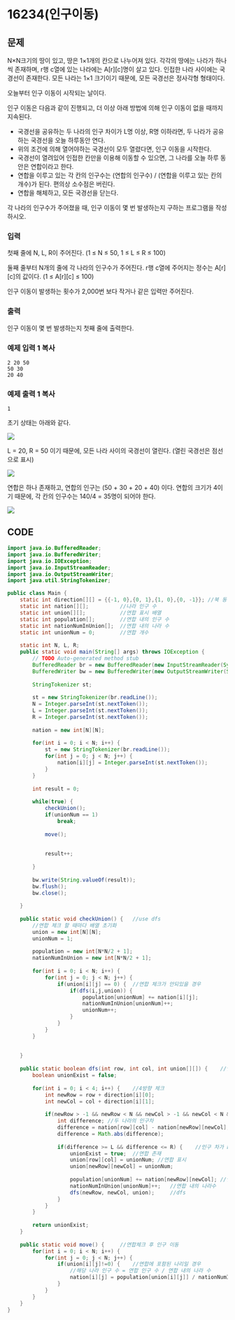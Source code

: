 # 16234\(인구이동\)

## 문제

N×N크기의 땅이 있고, 땅은 1×1개의 칸으로 나누어져 있다. 각각의 땅에는 나라가 하나씩 존재하며, r행 c열에 있는 나라에는 A\[r\]\[c\]명이 살고 있다. 인접한 나라 사이에는 국경선이 존재한다. 모든 나라는 1×1 크기이기 때문에, 모든 국경선은 정사각형 형태이다.

오늘부터 인구 이동이 시작되는 날이다.

인구 이동은 다음과 같이 진행되고, 더 이상 아래 방법에 의해 인구 이동이 없을 때까지 지속된다.

* 국경선을 공유하는 두 나라의 인구 차이가 L명 이상, R명 이하라면, 두 나라가 공유하는 국경선을 오늘 하루동안 연다.
* 위의 조건에 의해 열어야하는 국경선이 모두 열렸다면, 인구 이동을 시작한다.
* 국경선이 열려있어 인접한 칸만을 이용해 이동할 수 있으면, 그 나라를 오늘 하루 동안은 연합이라고 한다.
* 연합을 이루고 있는 각 칸의 인구수는 \(연합의 인구수\) / \(연합을 이루고 있는 칸의 개수\)가 된다. 편의상 소수점은 버린다.
* 연합을 해체하고, 모든 국경선을 닫는다.

각 나라의 인구수가 주어졌을 때, 인구 이동이 몇 번 발생하는지 구하는 프로그램을 작성하시오.

### 입력

첫째 줄에 N, L, R이 주어진다. \(1 ≤ N ≤ 50, 1 ≤ L ≤ R ≤ 100\)

둘째 줄부터 N개의 줄에 각 나라의 인구수가 주어진다. r행 c열에 주어지는 정수는 A\[r\]\[c\]의 값이다. \(1 ≤ A\[r\]\[c\] ≤ 100\)

인구 이동이 발생하는 횟수가 2,000번 보다 작거나 같은 입력만 주어진다.

### 출력

인구 이동이 몇 번 발생하는지 첫째 줄에 출력한다.

### 예제 입력 1 복사

```text
2 20 50
50 30
20 40
```

### 예제 출력 1 복사

```text
1
```

초기 상태는 아래와 같다.

![](https://upload.acmicpc.net/2993ef69-f57e-4d46-a9b3-eb3a05612dc7/-/preview/)

L = 20, R = 50 이기 때문에, 모든 나라 사이의 국경선이 열린다. \(열린 국경선은 점선으로 표시\)

![](https://upload.acmicpc.net/3e73073e-b68e-478b-90fd-f158f44863b7/-/preview/)

연합은 하나 존재하고, 연합의 인구는 \(50 + 30 + 20 + 40\) 이다. 연합의 크기가 4이기 때문에, 각 칸의 인구수는 140/4 = 35명이 되어야 한다. 

![](https://upload.acmicpc.net/78951cb1-213d-416b-a64d-fb80697af36a/-/preview/)

## CODE

```java
import java.io.BufferedReader;
import java.io.BufferedWriter;
import java.io.IOException;
import java.io.InputStreamReader;
import java.io.OutputStreamWriter;
import java.util.StringTokenizer;

public class Main {
	static int direction[][] = {{-1, 0},{0, 1},{1, 0},{0, -1}};	//북 동 남 서
	static int nation[][];			//나라 인구 수
	static int union[][];			//연합 표시 배열
	static int population[];		//연합 내의 인구 수
	static int nationNumInUnion[];	//연합 내의 나라 수
	static int unionNum = 0;		//연합 개수
	
	static int N, L, R;
	public static void main(String[] args) throws IOException {
		// TODO Auto-generated method stub
		BufferedReader br = new BufferedReader(new InputStreamReader(System.in));
		BufferedWriter bw = new BufferedWriter(new OutputStreamWriter(System.out));
		
		StringTokenizer st;
		
		st = new StringTokenizer(br.readLine());
		N = Integer.parseInt(st.nextToken());
		L = Integer.parseInt(st.nextToken());
		R = Integer.parseInt(st.nextToken());
		
		nation = new int[N][N];
		
		for(int i = 0; i < N; i++) {
			st = new StringTokenizer(br.readLine());
			for(int j = 0; j < N; j++) {
				nation[i][j] = Integer.parseInt(st.nextToken());
			}
		}
		
		int result = 0;
		
		while(true) {
			checkUnion();
			if(unionNum == 1)
				break;
			
			move();
			
			
			result++;
			
		}
		
		bw.write(String.valueOf(result));
		bw.flush();
		bw.close();
		
	}
	
	public static void checkUnion() {	//use dfs
		//연합 체크 할 때마다 배열 초기화 
		union = new int[N][N];
		unionNum = 1;	
		
		population = new int[N*N/2 + 1];
		nationNumInUnion = new int[N*N/2 + 1];
		
		for(int i = 0; i < N; i++) {
			for(int j = 0; j < N; j++) {
				if(union[i][j] == 0) {	//연합 체크가 안되있을 경우
					if(dfs(i,j,union)) {
						population[unionNum] += nation[i][j];
						nationNumInUnion[unionNum]++;
						unionNum++;
					}
				}
			}
		}
		
		
	}
	
	public static boolean dfs(int row, int col, int union[][]) {	//연합이 존재할 경우 true 반환
		boolean unionExist = false;
		
		for(int i = 0; i < 4; i++) {	//4방향 체크
			int newRow = row + direction[i][0];
			int newCol = col + direction[i][1];
			
			if(newRow > -1 && newRow < N && newCol > -1 && newCol < N && union[newRow][newCol] == 0) {	//범위 내이고, 미방문일 경우
				int difference;	//두 나라의 인구차
				difference = nation[row][col] - nation[newRow][newCol];
				difference = Math.abs(difference);
				
				if(difference >= L && difference <= R) {	//인구 차가 L 이상 R 이하일 경우 연합
					unionExist = true;	//연합 존재
					union[row][col] = unionNum;	//연합 표시
					union[newRow][newCol] = unionNum;
					
					population[unionNum] += nation[newRow][newCol];	//연합 인구수
					nationNumInUnion[unionNum]++;	//연합 내의 나라수
					dfs(newRow, newCol, union);		//dfs
				}
			}
		}
		
		return unionExist;
	}
	
	public static void move() {		//연합체크 후 인구 이동
		for(int i = 0; i < N; i++) {
			for(int j = 0; j < N; j++) {
				if(union[i][j]!=0) {	//연합에 포함된 나리일 경우
					//해당 나라 인구 수 = 연합 인구 수 / 연합 내의 나라 수
					nation[i][j] = population[union[i][j]] / nationNumInUnion[union[i][j]];
				}
			}
		}
	}
}
```

